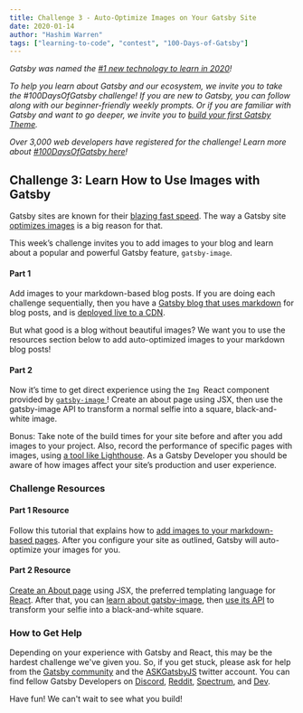 ```yaml
---
title: Challenge 3 - Auto-Optimize Images on Your Gatsby Site
date: 2020-01-14
author: "Hashim Warren"
tags: ["learning-to-code", "contest", "100-Days-of-Gatsby"]
---
```


_Gatsby was named the [#1 new technology to learn in 2020](https://www.cnbc.com/2019/12/02/10-hottest-tech-skills-that-could-pay-off-most-in-2020-says-new-report.html)!_

_To help you learn about Gatsby and our ecosystem, we invite you to take the #100DaysOfGatsby challenge! If you are new to Gatsby, you can follow along with our beginner-friendly weekly prompts. Or if you are familiar with Gatsby and want to go deeper, we invite you to [build your first Gatsby Theme](/docs/themes/building-themes/)._

_Over 3,000 web developers have registered for the challenge! Learn more about [#100DaysOfGatsby here](/blog/100days)!_

## Challenge 3: Learn How to Use Images with Gatsby

Gatsby sites are known for their [blazing fast speed](/blog/2019-01-30-flamingo-case-study). The way a Gatsby site [optimizes images](/docs/using-gatsby-image/) is a big reason for that.

This week’s challenge invites you to add images to your blog and learn about a popular and powerful Gatsby feature, `gatsby-image`.

#### Part 1

Add images to your markdown-based blog posts. If you are doing each challenge sequentially, then you have a [Gatsby blog that uses markdown](/100days/start-blog/) for blog posts, and is [deployed live to a CDN](/blog/100days/free-hosting/).

But what good is a blog without beautiful images? We want you to use the resources section below to add auto-optimized images to your markdown blog posts!

#### Part 2

Now it’s time to get direct experience using the `Img `React component provided by [`gatsby-image` ](/packages/gatsby-image/)! Create an about page using JSX, then use the gatsby-image API to transform a normal selfie into a square, black-and-white image.

Bonus: Take note of the build times for your site before and after you add images to your project. Also, record the performance of specific pages with images, using [a tool like Lighthouse](/docs/audit-with-lighthouse/). As a Gatsby Developer you should be aware of how images affect your site’s production and user experience.

### Challenge Resources

#### Part 1 Resource

Follow this tutorial that explains how to [add images to your markdown-based pages](/docs/working-with-images-in-markdown/). After you configure your site as outlined, Gatsby will auto-optimize your images for you.

#### Part 2 Resource

[Create an About page](/docs/recipes/pages-layouts/#creating-pages-automatically) using JSX, the preferred templating language for [React](/docs/glossary/react/). After that, you can [learn about gatsby-image](/docs/working-with-images), then [use its API](/docs/gatsby-image/) to transform your selfie into a black-and-white square.

### How to Get Help

Depending on your experience with Gatsby and React, this may be the hardest challenge we've given you. So, if you get stuck, please ask for help from the [Gatsby community](/contributing/community/) and the [ASKGatsbyJS](https://twitter.com/AskGatsbyJS) twitter account. You can find fellow Gatsby Developers on [Discord](https://discordapp.com/invite/gatsby), [Reddit](https://www.reddit.com/r/gatsbyjs/), [Spectrum](https://spectrum.chat/gatsby-js), and [Dev](https://dev.to/t/gatsby).

Have fun! We can't wait to see what you build!

